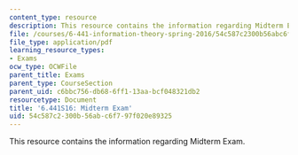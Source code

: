 ```yaml
---
content_type: resource
description: This resource contains the information regarding Midterm Exam.
file: /courses/6-441-information-theory-spring-2016/54c587c2300b56abc6f797f020e89325_MIT6_441S16_midterm.pdf
file_type: application/pdf
learning_resource_types:
- Exams
ocw_type: OCWFile
parent_title: Exams
parent_type: CourseSection
parent_uid: c6bbc756-db68-6ff1-13aa-bcf048321db2
resourcetype: Document
title: '6.441S16: Midterm Exam'
uid: 54c587c2-300b-56ab-c6f7-97f020e89325
---
```

This resource contains the information regarding Midterm Exam.

